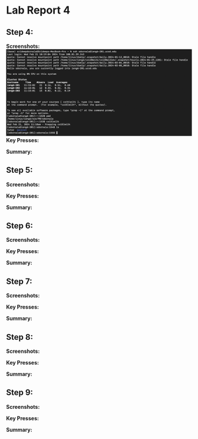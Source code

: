 # Lab Report 4

## Step 4:

**Screenshots:**
![Step 4](Step4.png)
**Key Presses:**

**Summary:**

## Step 5:

**Screenshots:**

**Key Presses:**

**Summary:**

## Step 6:

**Screenshots:**

**Key Presses:**

**Summary:**

## Step 7:

**Screenshots:**

**Key Presses:**

**Summary:**

## Step 8:

**Screenshots:**

**Key Presses:**

**Summary:**

## Step 9:

**Screenshots:**

**Key Presses:**

**Summary:**
